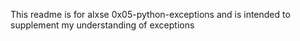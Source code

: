 This readme is for alxse 0x05-python-exceptions and is intended to supplement my understanding of exceptions
